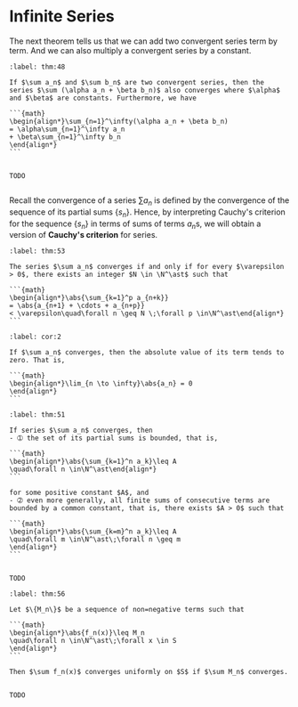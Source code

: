 # Infinite Series

The next theorem tells us that we can add two convergent series term by term. And we can also multiply a convergent series by a constant.


````{prf:theorem}
:label: thm:48

If $\sum a_n$ and $\sum b_n$ are two convergent series, then the series $\sum (\alpha a_n + \beta b_n)$ also converges where $\alpha$ and $\beta$ are constants. Furthermore, we have

```{math}
\begin{align*}\sum_{n=1}^\infty(\alpha a_n + \beta b_n)
= \alpha\sum_{n=1}^\infty a_n
+ \beta\sum_{n=1}^\infty b_n
\end{align*}
```

````

````{prf:proof}

TODO

````

```{index} Cauchy's criterion for series
```

Recall the convergence of a series $\sum a_n$ is defined by the convergence of the sequence of its partial sums $\{s_n\}$. Hence, by interpreting Cauchy's criterion for the sequence $\{s_n\}$ in terms of sums of terms $a_n$s, we will obtain a version of **Cauchy's criterion** for series.


````{prf:theorem} Cauchy's Criterion for Series
:label: thm:53

The series $\sum a_n$ converges if and only if for every $\varepsilon > 0$, there exists an integer $N \in \N^\ast$ such that

```{math}
\begin{align*}\abs{\sum_{k=1}^p a_{n+k}}
= \abs{a_{n+1} + \cdots + a_{n+p}}
< \varepsilon\quad\forall n \geq N \;\forall p \in\N^\ast\end{align*}
```

````

````{prf:corollary}
:label: cor:2

If $\sum a_n$ converges, then the absolute value of its term tends to zero. That is,

```{math}
\begin{align*}\lim_{n \to \infty}\abs{a_n} = 0
\end{align*}
```

````

````{prf:theorem}
:label: thm:51

If series $\sum a_n$ converges, then
- ➀ the set of its partial sums is bounded, that is,

```{math}
\begin{align*}\abs{\sum_{k=1}^n a_k}\leq A
\quad\forall n \in\N^\ast\end{align*}
```

for some positive constant $A$, and
- ➁ even more generally, all finite sums of consecutive terms are bounded by a common constant, that is, there exists $A > 0$ such that

```{math}
\begin{align*}\abs{\sum_{k=m}^n a_k}\leq A
\quad\forall m \in\N^\ast\;\forall n \geq m
\end{align*}
```

````

````{prf:proof}

TODO

````

````{prf:theorem} Weierstrass M-Test
:label: thm:56

Let $\{M_n\}$ be a sequence of non=negative terms such that

```{math}
\begin{align*}\abs{f_n(x)}\leq M_n
\quad\forall n \in\N^\ast\;\forall x \in S
\end{align*}
```

Then $\sum f_n(x)$ converges uniformly on $S$ if $\sum M_n$ converges.

````

````{prf:proof}

TODO

````
